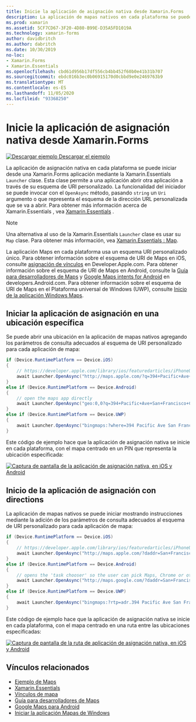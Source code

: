 ```yaml
---
title: Inicie la aplicación de asignación nativa desde Xamarin.Forms
description: La aplicación de mapas nativos en cada plataforma se puede iniciar desde una Xamarin.Forms aplicación mediante la Xamarin.Essentials clase iniciador.
ms.prod: xamarin
ms.assetid: 5CF7CD67-3F20-4D80-B99E-D35A5FD1019A
ms.technology: xamarin-forms
author: davidbritch
ms.author: dabritch
ms.date: 10/30/2019
no-loc:
- Xamarin.Forms
- Xamarin.Essentials
ms.openlocfilehash: cbd61d956b17df556cb4bb452f60b0e41b31b707
ms.sourcegitcommit: ebdc016b3ec0b06915170d0cbbd9e0e2469763b9
ms.translationtype: MT
ms.contentlocale: es-ES
ms.lasthandoff: 11/05/2020
ms.locfileid: "93368250"
---
```

# <a name="launch-the-native-map-app-from-no-locxamarinforms"></a>Inicie la aplicación de asignación nativa desde Xamarin.Forms

[![Descargar ejemplo](~/media/shared/download.png) Descargar el ejemplo](/samples/xamarin/xamarin-forms-samples/workingwithmaps)

La aplicación de asignación nativa en cada plataforma se puede iniciar desde una Xamarin.Forms aplicación mediante la Xamarin.Essentials `Launcher` clase. Esta clase permite a una aplicación abrir otra aplicación a través de su esquema de URI personalizado. La funcionalidad del iniciador se puede invocar con el `OpenAsync` método, pasando `string` un `Uri` argumento o que representa el esquema de la dirección URL personalizada que se va a abrir. Para obtener más información acerca de Xamarin.Essentials , vea [Xamarin.Essentials](~/essentials/index.md?context=xamarin/xamarin-forms) .

> [!NOTE]
> Una alternativa al uso de la Xamarin.Essentials `Launcher` clase es usar su `Map` clase. Para obtener más información, vea [ Xamarin.Essentials : Map](~/essentials/maps.md?context=xamarin/xamarin-forms).

La aplicación Maps en cada plataforma usa un esquema URI personalizado único. Para obtener información sobre el esquema de URI de Maps en iOS, consulte [asignación de vínculos](https://developer.apple.com/library/archive/featuredarticles/iPhoneURLScheme_Reference/MapLinks/MapLinks.html) en Developer.Apple.com. Para obtener información sobre el esquema de URI de Maps en Android, consulte la [Guía para desarrolladores de Maps](https://developer.android.com/guide/components/intents-common.html#Maps) y [Google Maps intents for Android](https://developers.google.com/maps/documentation/urls/android-intents) en developers.Android.com. Para obtener información sobre el esquema de URI de Maps en el Plataforma universal de Windows (UWP), consulte [Inicio de la aplicación Windows Maps](/windows/uwp/launch-resume/launch-maps-app).

## <a name="launch-the-map-app-at-a-specific-location"></a>Iniciar la aplicación de asignación en una ubicación específica

Se puede abrir una ubicación en la aplicación de mapas nativos agregando los parámetros de consulta adecuados al esquema de URI personalizado para cada aplicación de mapa:

```csharp
if (Device.RuntimePlatform == Device.iOS)
{
    // https://developer.apple.com/library/ios/featuredarticles/iPhoneURLScheme_Reference/MapLinks/MapLinks.html
    await Launcher.OpenAsync("http://maps.apple.com/?q=394+Pacific+Ave+San+Francisco+CA");
}
else if (Device.RuntimePlatform == Device.Android)
{
    // open the maps app directly
    await Launcher.OpenAsync("geo:0,0?q=394+Pacific+Ave+San+Francisco+CA");
}
else if (Device.RuntimePlatform == Device.UWP)
{
    await Launcher.OpenAsync("bingmaps:?where=394 Pacific Ave San Francisco CA");
}
```

Este código de ejemplo hace que la aplicación de asignación nativa se inicie en cada plataforma, con el mapa centrado en un PIN que representa la ubicación especificada:

[![Captura de pantalla de la aplicación de asignación nativa, en iOS y Android](native-map-app-images/location.png "Aplicación de asignación nativa")](native-map-app-images/location-large.png#lightbox "Aplicación de asignación nativa")

## <a name="launch-the-map-app-with-directions"></a>Inicio de la aplicación de asignación con directions

La aplicación de mapas nativos se puede iniciar mostrando instrucciones mediante la adición de los parámetros de consulta adecuados al esquema de URI personalizado para cada aplicación de mapa:

```csharp
if (Device.RuntimePlatform == Device.iOS)
{
    // https://developer.apple.com/library/ios/featuredarticles/iPhoneURLScheme_Reference/MapLinks/MapLinks.html
    await Launcher.OpenAsync("http://maps.apple.com/?daddr=San+Francisco,+CA&saddr=cupertino");
}
else if (Device.RuntimePlatform == Device.Android)
{
    // opens the 'task chooser' so the user can pick Maps, Chrome or other mapping app
    await Launcher.OpenAsync("http://maps.google.com/?daddr=San+Francisco,+CA&saddr=Mountain+View");
}
else if (Device.RuntimePlatform == Device.UWP)
{
    await Launcher.OpenAsync("bingmaps:?rtp=adr.394 Pacific Ave San Francisco CA~adr.One Microsoft Way Redmond WA 98052");
}
```

Este código de ejemplo hace que la aplicación de asignación nativa se inicie en cada plataforma, con el mapa centrado en una ruta entre las ubicaciones especificadas:

[![Captura de pantalla de la ruta de aplicación de asignación nativa, en iOS y Android](native-map-app-images/directions.png "Direcciones de asignación de aplicaciones nativas")](native-map-app-images/directions-large.png#lightbox "Direcciones de asignación de aplicaciones nativas")

## <a name="related-links"></a>Vínculos relacionados

- [Ejemplo de Maps](/samples/xamarin/xamarin-forms-samples/workingwithmaps)
- [Xamarin.Essentials](~/essentials/index.md?context=xamarin/xamarin-forms)
- [Vínculos de mapa](https://developer.apple.com/library/archive/featuredarticles/iPhoneURLScheme_Reference/MapLinks/MapLinks.html)
- [Guía para desarrolladores de Maps](https://developer.android.com/guide/components/intents-common.html#Maps)
- [Google Maps para Android](https://developers.google.com/maps/documentation/)
- [Iniciar la aplicación Mapas de Windows](/windows/uwp/launch-resume/launch-maps-app)